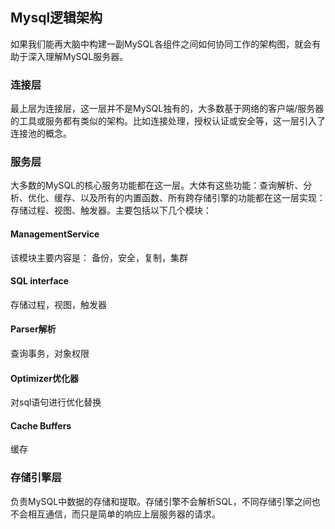 ## Mysql逻辑架构
如果我们能再大脑中构建一副MySQL各组件之间如何协同工作的架构图，就会有助于深入理解MySQL服务器。
### 连接层
最上层为连接层，这一层并不是MySQL独有的，大多数基于网络的客户端/服务器的工具或服务都有类似的架构。比如连接处理，授权认证或安全等，这一层引入了连接池的概念。

### 服务层
大多数的MySQL的核心服务功能都在这一层。大体有这些功能：查询解析、分析、优化、缓存、以及所有的内置函数、所有跨存储引擎的功能都在这一层实现：存储过程、视图、触发器。主要包括以下几个模块：
#### ManagementService
该模块主要内容是： 备份，安全，复制，集群
#### SQL interface
存储过程，视图，触发器
#### Parser解析
查询事务，对象权限
#### Optimizer优化器
对sql语句进行优化替换
#### Cache Buffers
缓存

### 存储引擎层
负责MySQL中数据的存储和提取。存储引擎不会解析SQL，不同存储引擎之间也不会相互通信，而只是简单的响应上层服务器的请求。